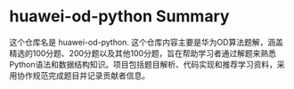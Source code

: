 # huawei-od-python Summary

这个仓库名是 huawei-od-python. 这个仓库内容主要是华为OD算法题解，涵盖精选的100分题、200分题以及其他100分题，旨在帮助学习者通过解题来熟悉Python语法和数据结构知识。项目包括题目解析、代码实现和推荐学习资料，采用协作规范完成题目并记录贡献者信息。
